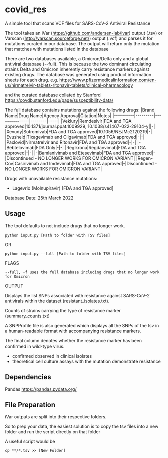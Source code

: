 # covid_res

A simple tool that scans VCF files for SARS-CoV-2 Antiviral Resistance

The tool takes an iVar (https://github.com/andersen-lab/ivar) output (.tsv) or Varscan (http://varscan.sourceforge.net/) output (.vcf) and parses it for mutations curated in our database. The output will return only the mutation that matches with mutations listed in the database

There are two databases available, a Omicron/Delta only and a global antiviral database (--full). This is because the two dominant circulating strains Delta and Omicron inherently carry resistance markers against existing drugs.
The database was generated using product information sheets for each drug. e.g.
https://www.pfizermedicalinformation.com/en-us/nirmatrelvir-tablets-ritonavir-tablets/clinical-pharmacology

and the curated database collated by Stanford https://covdb.stanford.edu/page/susceptibility-data/


The full database contains mutations against the following drugs:
|Brand Name|Drug Name|Agency Approval|Citation|Notes|
|----------|---------|---------------|--------|-----|
|Veklury|Remdesivir|FDA and TGA approved|10.1371/journal.ppat.1009929, 10.1038/s41467-022-29104-y||\-|
|Xevudy|Sotromivab|FDA and TGA approved|10.1056/NEJMc2120219|\-|
|Evusheld|Tixagevimab and Cilgavimab|FDA and TGA approved|\-|\-|
|Paxlovid|Nirmatrelvir and Ritonavir|FDA and TGA approved|\-|\-|
|\-|Bebtelovimab|FDA Only|\-|\-|
|Regikrona|Regdanvimab|FDA and TGA approved|\-|\-|
|\-|Bamlanivimab and Etesevimab|FDA and TGA approved|\-|Discontinued - NO LONGER WORKS FOR OMICRON VARIANT|
|Regen-Cov|Casirivimab and Imdevimab|FDA and TGA approved|\-|Discontinued - NO LONGER WORKS FOR OMICRON VARIANT|


Drugs with unavailable resistance mutations:
- Lagevrio (Molnupiravir) [FDA and TGA approved]

Database Date: 25th March 2022

## Usage
The tool defaults to not include drugs that no longer work.

```
python input.py [Path to folder with TSV files]
```
OR
```
python input.py --full [Path to folder with TSV files]
```

FLAGS

```
--full, -f uses the full database including drugs that no longer work for Omicron
```

OUTPUT

Displays the list SNPs associated with resistance against SARS-CoV-2 antivirals within the dataset (resistant_isolates.txt).

Counts of strains carrying the type of resistance marker (summary_counts.txt)

A SNPProfile file is also generated which displays all the SNPs of the tsv in a human-readable format with accompanying resistance markers.

The final column denotes whether the resistance marker has been confirmed in wild-type virus.
 - confirmed    observed in clinical isolates
 - theoretical  cell culture assays with the mutation demonstrate resistance

## Dependencies
Pandas https://pandas.pydata.org/


## File Preparation
iVar outputs are split into their respective folders.

So to prep your data, the easiest solution is to copy the tsv files into a new folder and run the script directly on that folder

A useful script would be
```
cp **/*.tsv >> [New Folder]
```

